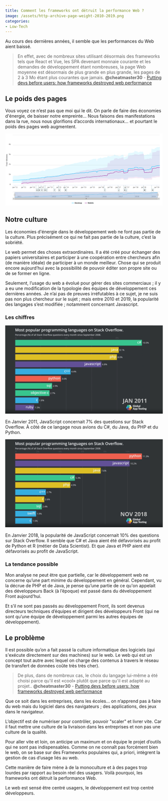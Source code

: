 ```yaml
---
title: Comment les frameworks ont détruit la performance Web ?
image: /assets/http-archive-page-weight-2010-2019.png
categories:
- Low-Tech
---
```


Au cours des dernières années, il semble que les performances du Web aient baissé.

> En effet, avec de nombreux sites utilisant désormais des frameworks tels que React et Vue, les SPA devenant monnaie courante et les demandes de développement étant nombreuses, la page Web moyenne est désormais de plus grande en plus grande, les pages de 2 à 3 Mo étant plus courantes que jamais.
**@cheatmaster30** - [Putting devs before users: how frameworks destroyed web performance](https://uxdesign.cc/putting-devs-before-users-how-frameworks-destroyed-web-performance-6b2c2a506aab)

## Le poids des pages

Vous voyez ce n’est pas que moi qui le dit. On parle de faire des économies d'énergie, de baisser notre empreinte… Nous faisons des manifestations dans la rue, nous nous glorifions d’accords internationaux… et pourtant le poids des pages web augmentent.

![Http Archive page weight 2010 2019](/assets/http-archive-page-weight-2010-2019.png)

## Notre culture

Les économies d'énergie dans le développement web ne font pas partie de la culture. Plus précisément ce qui ne fait pas partie de la culture, c’est la sobriété.

Le web permet des choses extraordinaires. Il a été créé pour échanger des papiers universitaires et participer à une coopération entre chercheurs afin (de manière idéale) de participer à un monde meilleur. Chose qui se produit encore aujourd’hui avec la possibilité de pouvoir éditer son propre site ou de se former en ligne.

Seulement, l’usage du web a évolué pour gérer des sites commerciaux ; il y a eu une modification de la typologie des équipes de développement ces dernières années. Je n’ai pas de preuves irréfutables à ce sujet, je ne suis pas non plus chercheur sur le sujet ; mais entre 2010 et 2019, la popularité des langages s’est modifiée ; notamment concernant Javascript.

### Les chiffres

![Popularité des langages informatiques janvier 2011](/assets/langage-populaire-janvier-2011.png)

En Janvier 2011, JavaScript concernait 7% des questions sur Stack Overflow. À côté de ce langage nous avions du C#, du Java, du PHP et du Python.

![Popularité des langages informatiques novembre 2018](/assets/langage-populaire-novembre-2018.png)

En Janvier 2018, la popularité de JavaScript concernait 10% des questions sur Stack Overflow. Il semble que C# et Java aient été défavorisés au profit de Python et R (métier de Data Scientist). Et que Java et PHP aient été défavorisés au profit de JavaScript.

### La tendance possible

Mon analyse ne peut être que partielle, car le développement web ne concerne qu’une part minime du développement en général. Cependant, vu la décrue de PHP et de Java, je pense qu’une partie de ce qu'on appelait des développeurs Back (à l’époque) est passé dans du développement Front aujourd‘hui.

Et s’il ne sont pas passés au développement Front, ils sont devenus directeurs techniques d’équipes et dirigent des développeurs Front (qui ne sont qu’une équipe de développement parmi les autres équipes de développement).

## Le problème

Il est possible qu’on a fait passé la culture informatique des logiciels (qui s'exécute directement sur des machines) sur le web. Le web qui est un concept tout autre avec lequel on charge des contenus à travers le réseau (le transfert de données coûte très très cher).

> De plus, dans de nombreux cas, le choix du langage lui-même a été choisi parce qu'il est «cool» plutôt que parce qu'il est adapté au projet..
**@cheatmaster30** - [Putting devs before users: how frameworks destroyed web performance](https://uxdesign.cc/putting-devs-before-users-how-frameworks-destroyed-web-performance-6b2c2a506aab)

Que ce soit dans les entreprises, dans les écoles… on n’apprend pas à faire du web mais du logiciel dans des navigateurs ; des applications, des jeux dans le navigateur.

L’objectif est de numériser pour contrôler, pouvoir "scaler" et livrer vite. Car il faut mettre une culture de la livraison dans les entreprises et non pas une culture de la qualité.

Pour aller vite et loin, on anticipe un maximum et on équipe le projet d’outils qui ne sont pas indispensables. Comme on ne connaît pas forcément bien le web, on se base sur des Frameworks populaires qui, a priori, intègrent la gestion de cas d’usage liés au web.

Cette manière de faire mène à de la monoculture et à des pages trop lourdes par rapport au besoin réel des usagers. Voilà pourquoi, les frameworks ont détruit la performance Web.

Le web est sensé être centré usagers, le développement est trop centré développeurs.
